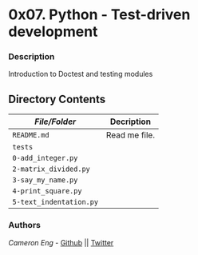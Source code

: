 # 0x07. Python - Test-driven development
### Description
Introduction to Doctest and testing modules

## Directory Contents

|   ***File/Folder***    |  **Decription**                       |
|---------------|---------------------------------------|
| `README.md` |  Read me file. |
| `tests` |  |
| `0-add_integer.py` |  |
| `2-matrix_divided.py` |  |
| `3-say_my_name.py` |  |
| `4-print_square.py` |  |
| `5-text_indentation.py` |  |

### Authors
*Cameron Eng* - [Github](https://github.com/c_eng/) || [Twitter](https://twitter.com/c33Eng)
